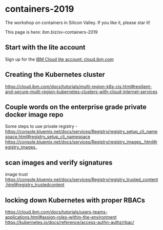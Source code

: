 # containers-2019
The workshop on containers in Silicon Valley. If you like it, please star it!

This page is here:
ibm.biz/sv-containers-2019

## Start with the lite account

Sign up for the [IBM Cloud lite account: cloud.ibm.com](https://ibm.biz/Bd2HGQ)

## Creating the Kubernetes cluster
https://cloud.ibm.com/docs/tutorials/multi-region-k8s-cis.html#resilient-and-secure-multi-region-kubernetes-clusters-with-cloud-internet-services


## Couple words on the enterprise grade private docker image repo
Some steps to use private registry  - https://console.bluemix.net/docs/services/Registry/registry_setup_cli_namespace.html#registry_setup_cli_namespace
https://console.bluemix.net/docs/services/Registry/registry_images_.html#registry_images_

## scan images and verify signatures
image trust https://console.bluemix.net/docs/services/Registry/registry_trusted_content.html#registry_trustedcontent

## locking down Kubernetes with proper RBACs 
https://cloud.ibm.com/docs/tutorials/users-teams-applications.html#assign-roles-within-the-environment
https://kubernetes.io/docs/reference/access-authn-authz/rbac/
